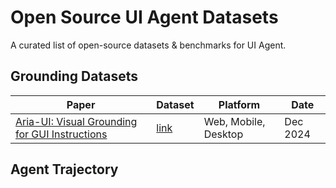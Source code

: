 # Open Source UI Agent Datasets

A curated list of open-source datasets & benchmarks for UI Agent.

## Grounding Datasets

| Paper | Dataset  | Platform | Date     |
| --- | --- |----------|----------|
| [Aria-UI: Visual Grounding for GUI Instructions](https://www.arxiv.org/abs/2412.16256) | [link](https://huggingface.co/datasets/Aria-UI/Aria-UI_Data) | Web, Mobile, Desktop | Dec 2024 |


## Agent Trajectory
